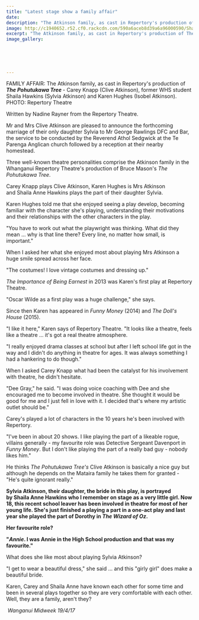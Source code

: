 ```yaml
---
title: "Latest stage show a family affair"
date: 
description: "The Atkinson family, as cast in Repertory's production of The Pohutukawa Tree - Carey Knapp (Clive Atkinson), former WHS student Shaila Hawkins (Sylvia Atkinson) and Karen Hughes (Isobel Atkinson)..."
image: http://c1940652.r52.cf0.rackcdn.com/590a6aceb8d39a6a96000590/Shaila-Hawkins-ex-The-Pohutukawa-tree-Midweek-19-April.jpg
excerpt: "The Atkinson family, as cast in Repertory's production of The Pohutukawa Tree - Carey Knapp (Clive Atkinson), former WHS student Shaila Hawkins (Sylvia Atkinson) and Karen Hughes (Isobel Atkinson)."
image_gallery:
    
    
    
    
    
---
```


<p>FAMILY AFFAIR:&nbsp;The Atkinson family, as cast in Repertory's production of <strong><em>The Pohutukawa Tree</em> </strong>- Carey Knapp (Clive Atkinson), former WHS student Shaila Hawkins (Sylvia Atkinson) and Karen Hughes (Isobel Atkinson).<br />PHOTO:&nbsp;<span>Repertory Theatre</span></p>
<p>Written by Nadine Rayner from the Repertory Theatre.</p>
<p>Mr and Mrs Clive Atkinson are pleased to announce the forthcoming marriage of their only daughter Sylvia to Mr George Rawlings DFC and Bar, the service to be conducted by the Reverend Athol Sedgwick at the Te Parenga Anglican church followed by a reception at their nearby homestead.</p>
<p>Three well-known theatre personalities comprise the Atkinson family in the Whanganui Repertory Theatre's production of Bruce Mason's <em>The Pohutukawa Tree</em>.</p>
<p>Carey Knapp plays Clive Atkinson, Karen Hughes is Mrs Atkinson and&nbsp;Shaila&nbsp;Anne&nbsp;Hawkins&nbsp;plays the part of their daughter Sylvia.</p>
<p>Karen Hughes told me that she enjoyed seeing a play develop, becoming familiar with the character she's playing, understanding their motivations and their relationships with the other characters in the play.</p>
<p>"You have to work out what the playwright was thinking. What did they mean ... why is that line there? Every line, no matter how small, is important."</p>
<p>When I asked her what she enjoyed most about playing Mrs Atkinson a huge smile spread across her face.</p>
<p>"The costumes! I love vintage costumes and dressing up."</p>
<p><em>The Importance of Being Earnest</em> in 2013 was Karen's first play at Repertory Theatre.</p>
<p>"Oscar Wilde as a first play was a huge challenge," she says.</p>
<p>Since then Karen has appeared in <em>Funny Money</em> (2014) and <em>The Doll's House</em> (2015).</p>
<p>"I like it here," Karen says of Repertory Theatre. "It looks like a theatre, feels like a theatre ... it's got a real theatre atmosphere.</p>
<p>"I really enjoyed drama classes at school but after I left school life got in the way and I didn't do anything in theatre for ages. It was always something I had a hankering to do though."</p>
<p>When I asked Carey Knapp what had been the catalyst for his involvement with theatre, he didn't hesitate.</p>
<p>"Dee Gray," he said. "I was doing voice coaching with Dee and she encouraged me to become involved in theatre. She thought it would be good for me and I just fell in love with it. I decided that's where my artistic outlet should be."</p>
<p>Carey's played a lot of characters in the 10 years he's been involved with Repertory.</p>
<p>"I've been in about 20 shows. I like playing the part of a likeable rogue, villains generally - my favourite role was Detective Sergeant Davenport in <em>Funny Money</em>. But I don't like playing the part of a really bad guy - nobody likes him."</p>
<p>He thinks <em>The Pohutukawa Tree's</em> Clive Atkinson is basically a nice guy but although he depends on the Mataira family he takes them for granted - "He's quite ignorant really."</p>
<p><strong>Sylvia Atkinson, their daughter, the bride in this play, is portrayed by&nbsp;Shaila&nbsp;Anne&nbsp;Hawkins&nbsp;who I remember on stage as a very little girl. Now 18, this recent school leaver has been involved in theatre for most of her young life. She's just finished a playing a part in a one-act play and last year she played the part of Dorothy in <em>The Wizard of Oz</em>.</strong></p>
<p><strong>Her favourite role?</strong></p>
<p><strong>"<em>Annie</em>. I was Annie in the High School production and that was my favourite."</strong></p>
<p>What does she like most about playing Sylvia Atkinson?</p>
<p>"I get to wear a beautiful dress," she said ... and this "girly girl" does make a beautiful bride.</p>
<p>Karen, Carey and&nbsp;Shaila&nbsp;Anne have known each other for some time and been in several plays together so they are very comfortable with each other. Well, they are a family, aren't they?</p>
<p>&nbsp;<em>Wanganui Midweek 19/4/17</em></p>

